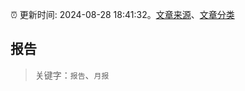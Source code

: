 :alarm_clock: 更新时间: 2024-08-28 18:41:32。[文章来源](/README.md)、[文章分类](/TAGS.md)

## 报告


> 关键字：`报告`、`月报`



